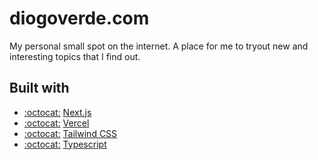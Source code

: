 # diogoverde.com

My personal small spot on the internet. A place for me to tryout new and interesting topics that I find out.

## Built with

- [:octocat:](https://github.com/vercel/next.js/) [Next.js](https://nextjs.org/)
- [:octocat:](https://github.com/vercel/vercel) [Vercel](https://vercel.com)
- [:octocat:](https://github.com/tailwindlabs/tailwindcss) [Tailwind CSS](https://tailwindcss.com/)
- [:octocat:](https://github.com/microsoft/TypeScript) [Typescript](https://www.typescriptlang.org/)
